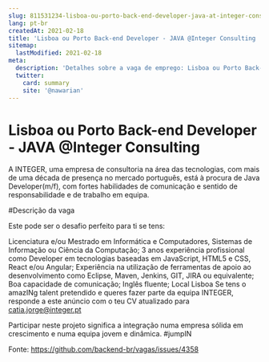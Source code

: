 ```yaml
---
slug: 811531234-lisboa-ou-porto-back-end-developer-java-at-integer-consulting
lang: pt-br
createdAt: 2021-02-18
title: 'Lisboa ou Porto Back-end Developer - JAVA @Integer Consulting  - Vaga de Emprego'
sitemap:
  lastModified: 2021-02-18
meta:
  description: 'Detalhes sobre a vaga de emprego: Lisboa ou Porto Back-end Developer - JAVA @Integer Consulting '
  twitter:
    card: summary
    site: '@nawarian'
---
```


# Lisboa ou Porto Back-end Developer - JAVA @Integer Consulting 

A INTEGER, uma empresa de consultoria na área das tecnologias, com mais de uma década de presença no mercado português, está à procura de Java Developer(m/f), com fortes habilidades de comunicação e sentido de responsabilidade e de trabalho em equipa.

#Descrição da vaga

Este pode ser o desafio perfeito para ti se tens:

Licenciatura e/ou Mestrado em Informática e Computadores, Sistemas de Informação ou Ciência da Computação;
3 anos experiência profissional como Developer em tecnologias baseadas em JavaScript, HTML5 e CSS, React e/ou Angular;
Experiência na utilização de ferramentas de apoio ao desenvolvimento como Eclipse, Maven, Jenkins, GIT, JIRA ou equivalente;
Boa capacidade de comunicação;
Inglês fluente;
Local Lisboa
Se tens o amazINg talent pretendido e queres fazer parte da equipa INTEGER, responde a este anúncio com o teu CV atualizado para catia.jorge@integer.pt

Participar neste projeto significa a integração numa empresa sólida em crescimento e numa equipa jovem e dinâmica. #jumpIN

Fonte: https://github.com/backend-br/vagas/issues/4358